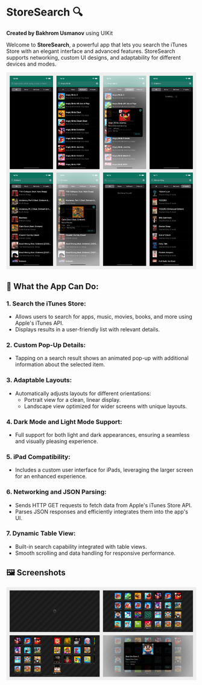 # StoreSearch 🔍  
**Created by Bakhrom Usmanov** using UIKit

Welcome to **StoreSearch**, a powerful app that lets you search the iTunes Store with an elegant interface and advanced features. StoreSearch supports networking, custom UI designs, and adaptability for different devices and modes.

![Screenshot 1](Simulator%20Screenshot%20-%200.png)

## 📱 What the App Can Do:

### 1. **Search the iTunes Store**:
   - Allows users to search for apps, music, movies, books, and more using Apple's iTunes API.
   - Displays results in a user-friendly list with relevant details.

### 2. **Custom Pop-Up Details**:
   - Tapping on a search result shows an animated pop-up with additional information about the selected item.

### 3. **Adaptable Layouts**:
   - Automatically adjusts layouts for different orientations:
     - Portrait view for a clean, linear display.
     - Landscape view optimized for wider screens with unique layouts.

### 4. **Dark Mode and Light Mode Support**:
   - Full support for both light and dark appearances, ensuring a seamless and visually pleasing experience.

### 5. **iPad Compatibility**:
   - Includes a custom user interface for iPads, leveraging the larger screen for an enhanced experience.

### 6. **Networking and JSON Parsing**:
   - Sends HTTP GET requests to fetch data from Apple's iTunes Store API.
   - Parses JSON responses and efficiently integrates them into the app's UI.

### 7. **Dynamic Table View**:
   - Built-in search capability integrated with table views.
   - Smooth scrolling and data handling for responsive performance.

## 🖼️ Screenshots

![Screenshot 1](Simulator%20Screenshot%20-%201.png)
